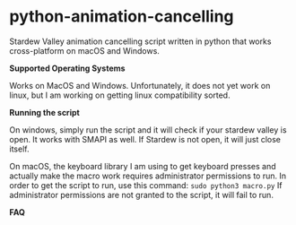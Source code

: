 # python-animation-cancelling
Stardew Valley animation cancelling script written in python that works cross-platform on macOS and Windows.

**Supported Operating Systems**

Works on MacOS and Windows. Unfortunately, it does not yet work on linux, but I am working on getting linux compatibility sorted. 

**Running the script**

On windows, simply run the script and it will check if your stardew valley is open. It works with SMAPI as well. If Stardew is not open, it will just close itself. 

On macOS, the keyboard library I am using to get keyboard presses and actually make the macro work requires administrator permissions to run. In order to get the script to run, use this command: ```sudo python3 macro.py``` If administrator permissions are not granted to the script, it will fail to run. 

**FAQ**

